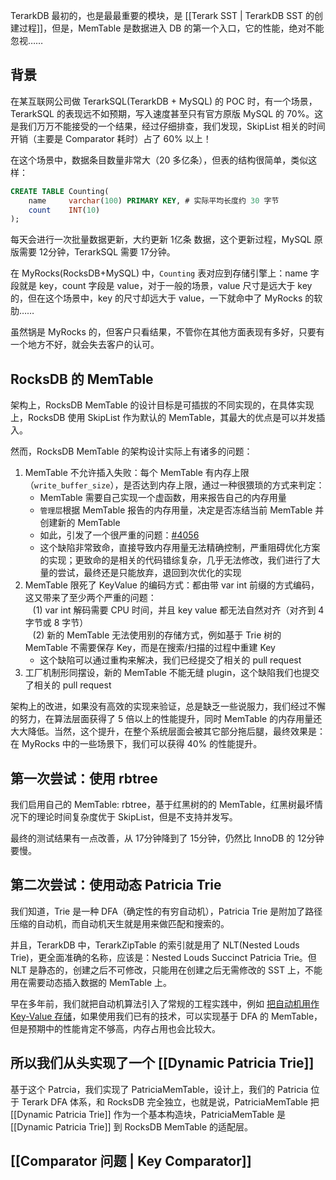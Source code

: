 TerarkDB 最初的，也是最最重要的模块，是 [[Terark SST | TerarkDB SST 的创建过程]]，但是，MemTable 是数据进入 DB 的第一个入口，它的性能，绝对不能忽视……

## 背景
在某互联网公司做 TerarkSQL(TerarkDB + MySQL) 的 POC 时，有一个场景，TerarkSQL 的表现远不如预期，写入速度甚至只有官方原版 MySQL 的 70%。这是我们万万不能接受的一个结果，经过仔细排查，我们发现，SkipList 相关的时间开销（主要是 Comparator 耗时）占了 60% 以上！

在这个场景中，数据条目数量非常大（20 多亿条），但表的结构很简单，类似这样：
```sql
CREATE TABLE Counting(
    name     varchar(100) PRIMARY KEY, # 实际平均长度约 30 字节
    count    INT(10)
);
```
每天会进行一次批量数据更新，大约更新 1亿条 数据，这个更新过程，MySQL 原版需要 12分钟，TerarkSQL 需要 17分钟。

在 MyRocks(RocksDB+MySQL) 中，`Counting` 表对应到存储引擎上：name 字段就是 key，count 字段是 value，对于一般的场景，value 尺寸是远大于 key 的，但在这个场景中，key 的尺寸却远大于 value，一下就命中了 MyRocks 的软肋……

虽然锅是 MyRocks 的，但客户只看结果，不管你在其他方面表现有多好，只要有一个地方不好，就会失去客户的认可。

## RocksDB 的 MemTable
架构上，RocksDB MemTable 的设计目标是可插拔的不同实现的，在具体实现上，RocksDB 使用 SkipList 作为默认的 MemTable，其最大的优点是可以并发插入。

然而，RocksDB MemTable 的架构设计实际上有诸多的问题：

1. MemTable 不允许插入失败：每个 MemTable 有内存上限（`write_buffer_size`），是否达到内存上限，通过一种很猥琐的方式来判定：
   * MemTable 需要自己实现一个虚函数，用来报告自己的内存用量
   * `管理层`根据 MemTable 报告的内存用量，决定是否冻结当前 MemTable 并创建新的 MemTable
   * 如此，引发了一个很严重的问题：[#4056](https://github.com/facebook/rocksdb/issues/4056)
   * 这个缺陷非常致命，直接导致内存用量无法精确控制，严重阻碍优化方案的实现；更致命的是相关的代码错综复杂，几乎无法修改，我们进行了大量的尝试，最终还是只能放弃，退回到次优化的实现
2. MemTable 限死了 KeyValue 的编码方式：都由带 var int 前缀的方式编码，这又带来了至少两个严重的问题：
   <br/>&nbsp;&nbsp;&nbsp;(1) var int 解码需要 CPU 时间，并且 key value 都无法自然对齐（对齐到 4 字节或 8 字节）
   <br/>&nbsp;&nbsp;&nbsp;(2) 新的 MemTable 无法使用别的存储方式，例如基于 Trie 树的 MemTable 不需要保存 Key，而是在搜索/扫描的过程中重建 Key
   * 这个缺陷可以通过重构来解决，我们已经提交了相关的 pull request
3. 工厂机制形同摆设，新的 MemTable 不能无缝 plugin，这个缺陷我们也提交了相关的 pull request

架构上的改进，如果没有高效的实现来验证，总是缺乏一些说服力，我们经过不懈的努力，在算法层面获得了 5 倍以上的性能提升，同时 MemTable 的内存用量还大大降低。当然，这个提升，在整个系统层面会被其它部分拖后腿，最终效果是：在 MyRocks 中的一些场景下，我们可以获得 40% 的性能提升。

## 第一次尝试：使用 rbtree

我们启用自己的 MemTable: rbtree，基于红黑树的的 MemTable，红黑树最坏情况下的理论时间复杂度优于 SkipList，但是不支持并发写。

最终的测试结果有一点改善，从 17分钟降到了 15分钟，仍然比 InnoDB 的 12分钟要慢。

## 第二次尝试：使用动态 Patricia Trie

我们知道，Trie 是一种 DFA（确定性的有穷自动机），Patricia Trie 是附加了路径压缩的自动机，而自动机天生就是用来做匹配和搜索的。

并且，TerarkDB 中，TerarkZipTable 的索引就是用了 NLT(Nested Louds Trie)，更全面准确的名称，应该是：Nested Louds Succinct Patricia Trie。但 NLT 是静态的，创建之后不可修改，只能用在创建之后无需修改的 SST 上，不能用在需要动态插入数据的 MemTable 上。

早在多年前，我们就把自动机算法引入了常规的工程实践中，例如 [把自动机用作 Key-Value 存储](http://nark.cc/p/?p=172)，如果使用我们已有的技术，可以实现基于 DFA 的 MemTable，但是预期中的性能肯定不够高，内存占用也会比较大。

## 所以我们从头实现了一个 [[Dynamic Patricia Trie]]
基于这个 Patrcia，我们实现了 PatriciaMemTable，设计上，我们的 Patricia 位于 Terark DFA 体系，和 RocksDB 完全独立，也就是说，PatriciaMemTable 把 [[Dynamic Patricia Trie]] 作为一个基本构造块，PatriciaMemTable 是 [[Dynamic Patricia Trie]] 到 RocksDB MemTable 的适配层。

## [[Comparator 问题 | Key Comparator]]
